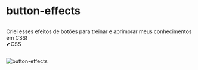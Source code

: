 # button-effects
##
Criei esses efeitos de botões para treinar e aprimorar meus conhecimentos em CSS!<br>
✔CSS
##
![button-effects](https://user-images.githubusercontent.com/88805398/155824141-b1cc05bc-cf9d-410b-91dd-4826964ecc91.gif)
